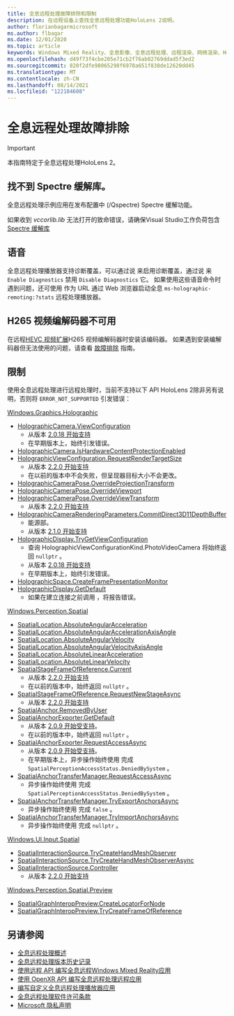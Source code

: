 ```yaml
---
title: 全息远程处理故障排除和限制
description: 在远程设备上查找全息远程处理功能HoloLens 2说明。
author: florianbagarmicrosoft
ms.author: flbagar
ms.date: 12/01/2020
ms.topic: article
keywords: Windows Mixed Reality、全息影像、全息远程处理、远程渲染、网络渲染、HoloLens、远程全息影像、故障排除、帮助、混合现实头戴显示设备、Windows 混合现实头戴显示设备、虚拟现实头戴显示设备
ms.openlocfilehash: d49f73f4cbe205e71cb2f76ab02769ddad5f3ed2
ms.sourcegitcommit: 820f2dfe98065298f6978a651f838de12620dd45
ms.translationtype: MT
ms.contentlocale: zh-CN
ms.lasthandoff: 08/14/2021
ms.locfileid: "122184608"
---
```

# <a name="holographic-remoting-troubleshooting"></a>全息远程处理故障排除

> [!IMPORTANT]
> 本指南特定于全息远程处理HoloLens 2。

## <a name="spectre-mitigated-libraries-not-found"></a>找不到 Spectre 缓解库。

全息远程处理示例应用在发布配置中 (/Qspectre) Spectre 缓解功能。

如果收到 *vccorlib.lib* 无法打开的致命错误，请确保Visual Studio工作负荷包含 [Spectre 缓解库](/cpp/build/reference/qspectre)

## <a name="speech"></a>语音

全息远程处理播放器支持诊断覆盖，可以通过说 来启用诊断覆盖，通过说 来 ```Enable Diagnostics``` 禁用 ```Disable Diagnostics``` 它。 如果使用这些语音命令时遇到问题，还可使用 作为 URL 通过 Web 浏览器启动全息 ```ms-holographic-remoting:?stats``` 远程处理播放器。

## <a name="h265-video-codec-not-available"></a>H265 视频编解码器不可用

在远程[HEVC 视频扩展](https://www.microsoft.com/p/hevc-video-extensions/9nmzlz57r3t7)H265 视频编解码器时安装该编码器。 如果遇到安装编解码器但无法使用的问题，请查看 [故障排除](/azure/remote-rendering/resources/troubleshoot#h265-codec-not-available) 指南。

## <a name="limitations"></a>限制

使用全息远程处理进行远程处理时，当前不支持以下 API HoloLens 2除非另有说明，否则将 ```ERROR_NOT_SUPPORTED``` 引发错误：

[Windows.Graphics.Holographic](/uwp/api/windows.graphics.holographic)

* [HolographicCamera.ViewConfiguration](/uwp/api/windows.graphics.holographic.holographiccamera.viewconfiguration)
  - 从版本 [2.0.18 开始支持](holographic-remoting-version-history.md#v2.0.18)
  - 在早期版本上，始终引发错误。
* [HolographicCamera.IsHardwareContentProtectionEnabled](/uwp/api/windows.graphics.holographic.holographiccamera.ishardwarecontentprotectionenabled#Windows_Graphics_Holographic_HolographicCamera_IsHardwareContentProtectionEnabled)
* [HolographicViewConfiguration.RequestRenderTargetSize](/uwp/api/windows.graphics.holographic.holographicviewconfiguration.requestrendertargetsize#Windows_Graphics_Holographic_HolographicViewConfiguration_RequestRenderTargetSize_Windows_Foundation_Size_)
  - 从版本 [2.2.0 开始支持](holographic-remoting-version-history.md#v2.2.0)
  - 在以前的版本中不会失败，但呈现器目标大小不会更改。
* [HolographicCameraPose.OverrideProjectionTransform](/uwp/api/windows.graphics.holographic.holographiccamerapose.overrideprojectiontransform)
* [HolographicCameraPose.OverrideViewport](/uwp/api/windows.graphics.holographic.holographiccamerapose.overrideviewport)
* [HolographicCameraPose.OverrideViewTransform](/uwp/api/windows.graphics.holographic.holographiccamerapose.overrideviewtransform)
  - 从版本 [2.2.0 开始支持](holographic-remoting-version-history.md#v2.2.0)
* [HolographicCameraRenderingParameters.CommitDirect3D11DepthBuffer](/uwp/api/windows.graphics.holographic.holographiccamerarenderingparameters.commitdirect3d11depthbuffer#Windows_Graphics_Holographic_HolographicCameraRenderingParameters_CommitDirect3D11DepthBuffer_Windows_Graphics_DirectX_Direct3D11_IDirect3DSurface_)
  - 能源部。
  - 从版本 [2.1.0 开始支持](holographic-remoting-version-history.md#v2.1.0)
* [HolographicDisplay.TryGetViewConfiguration](/uwp/api/windows.graphics.holographic.holographicdisplay.trygetviewconfiguration)
  - 查询 HolographicViewConfigurationKind.PhotoVideoCamera 将始终返回 ```nullptr``` 。
  - 从版本 [2.0.18 开始支持](holographic-remoting-version-history.md#v2.0.18)
  - 在早期版本上，始终引发错误。
* [HolographicSpace.CreateFramePresentationMonitor](/uwp/api/windows.graphics.holographic.holographicspace.createframepresentationmonitor)
* [HolographicDisplay.GetDefault](/uwp/api/windows.graphics.holographic.holographicdisplay.getdefault#Windows_Graphics_Holographic_HolographicDisplay_GetDefault)
  - 如果在建立连接之前调用 ，将报告错误。


[Windows.Perception.Spatial](/uwp/api/windows.perception.spatial)

* [SpatialLocation.AbsoluteAngularAcceleration](/uwp/api/windows.perception.spatial.spatiallocation.absoluteangularacceleration)
* [SpatialLocation.AbsoluteAngularAccelerationAxisAngle](/uwp/api/windows.perception.spatial.spatiallocation.absoluteangularaccelerationaxisangle)
* [SpatialLocation.AbsoluteAngularVelocity](/uwp/api/windows.perception.spatial.spatiallocation.absoluteangularvelocity)
* [SpatialLocation.AbsoluteAngularVelocityAxisAngle](/uwp/api/windows.perception.spatial.spatiallocation.absoluteangularvelocityaxisangle)
* [SpatialLocation.AbsoluteLinearAcceleration](/uwp/api/windows.perception.spatial.spatiallocation.absolutelinearacceleration)
* [SpatialLocation.AbsoluteLinearVelocity](/uwp/api/windows.perception.spatial.spatiallocation.absolutelinearvelocity)
* [SpatialStageFrameOfReference.Current](/uwp/api/windows.perception.spatial.spatialstageframeofreference.current)
  - 从版本 [2.2.0 开始支持](holographic-remoting-version-history.md#v2.2.0)
  - 在以前的版本中，始终返回 ```nullptr``` 。
* [SpatialStageFrameOfReference.RequestNewStageAsync](/uwp/api/windows.perception.spatial.spatialstageframeofreference.requestnewstageasync)
  - 从版本 [2.2.0 开始支持](holographic-remoting-version-history.md#v2.2.0)
* [SpatialAnchor.RemovedByUser](/uwp/api/windows.perception.spatial.spatialanchor.removedbyuser)
* [SpatialAnchorExporter.GetDefault](/uwp/api/windows.perception.spatial.spatialanchorexporter.getdefault
)
  - 从版本 [2.0.9 开始受支持](holographic-remoting-version-history.md#v2.0.9)。 
  - 在以前的版本中，始终返回 ```nullptr``` 。 
* [SpatialAnchorExporter.RequestAccessAsync](/uwp/api/windows.perception.spatial.spatialanchorexporter.requestaccessasync
)
  - 从版本 [2.0.9 开始受支持](holographic-remoting-version-history.md#v2.0.9)。 
  - 在早期版本上，异步操作始终使用 完成 ```SpatialPerceptionAccessStatus.DeniedBySystem``` 。
* [SpatialAnchorTransferManager.RequestAccessAsync](/uwp/api/windows.perception.spatial.spatialanchortransfermanager.requestaccessasync#Windows_Perception_Spatial_SpatialAnchorTransferManager_RequestAccessAsync)
  - 异步操作始终使用 完成 ```SpatialPerceptionAccessStatus.DeniedBySystem``` 。
* [SpatialAnchorTransferManager.TryExportAnchorsAsync](/uwp/api/windows.perception.spatial.spatialanchortransfermanager.tryexportanchorsasync#Windows_Perception_Spatial_SpatialAnchorTransferManager_TryExportAnchorsAsync_Windows_Foundation_Collections_IIterable_Windows_Foundation_Collections_IKeyValuePair_System_String_Windows_Perception_Spatial_SpatialAnchor___Windows_Storage_Streams_IOutputStream_)
  - 异步操作始终使用 完成 ```false``` 。
* [SpatialAnchorTransferManager.TryImportAnchorsAsync](/uwp/api/windows.perception.spatial.spatialanchortransfermanager.tryimportanchorsasync
)
  - 异步操作始终使用 完成 ```nullptr``` 。

[Windows.UI.Input.Spatial](/uwp/api/windows.ui.input.spatial)

* [SpatialInteractionSource.TryCreateHandMeshObserver](/uwp/api/windows.ui.input.spatial.spatialinteractionsource.trycreatehandmeshobserver#Windows_UI_Input_Spatial_SpatialInteractionSource_TryCreateHandMeshObserver)
* [SpatialInteractionSource.TryCreateHandMeshObserverAsync](/uwp/api/windows.ui.input.spatial.spatialinteractionsource.trycreatehandmeshobserverasync)
* [SpatialInteractionSource.Controller](/uwp/api/windows.ui.input.spatial.spatialinteractionsource.controller#Windows_UI_Input_Spatial_SpatialInteractionSource_Controller)
  - 从版本 [2.2.0 开始支持](holographic-remoting-version-history.md#v2.2.0)

[Windows.Perception.Spatial.Preview](/uwp/api/windows.perception.spatial.preview)

* [SpatialGraphInteropPreview.CreateLocatorForNode](/uwp/api/windows.perception.spatial.preview.spatialgraphinteroppreview.createlocatorfornode)
* [SpatialGraphInteropPreview.TryCreateFrameOfReference](/uwp/api/windows.perception.spatial.preview.spatialgraphinteroppreview.trycreateframeofreference)

## <a name="see-also"></a>另请参阅
* [全息远程处理概述](holographic-remoting-overview.md)
* [全息远程处理版本历史记录](holographic-remoting-version-history.md)
* [使用远程 API 编写全息远程Windows Mixed Reality应用](holographic-remoting-create-remote-wmr.md)
* [使用 OpenXR API 编写全息远程处理远程应用](holographic-remoting-create-remote-openxr.md)
* [编写自定义全息远程处理播放器应用](holographic-remoting-create-player.md)
* [全息远程处理软件许可条款](/legal/mixed-reality/microsoft-holographic-remoting-software-license-terms)
* [Microsoft 隐私声明](https://go.microsoft.com/fwlink/?LinkId=521839)